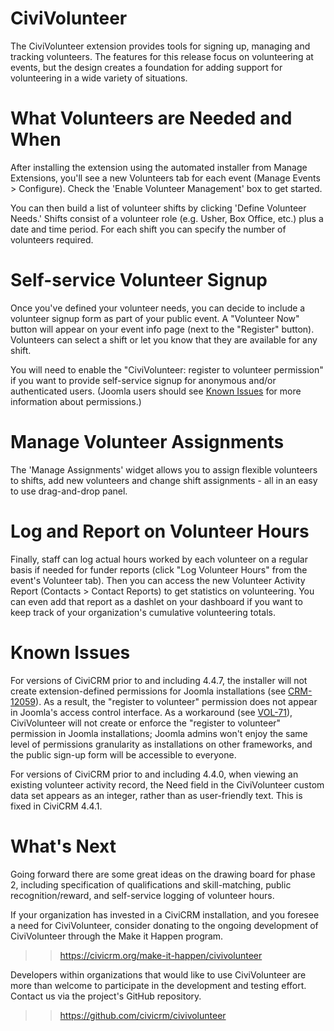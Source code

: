 CiviVolunteer
=============

The CiviVolunteer extension provides tools for signing up, managing and tracking volunteers.
The features for this release focus on volunteering at events, but the design creates a
foundation for adding support for volunteering in a wide variety of situations.

What Volunteers are Needed and When
===================================
After installing the extension using the automated installer from Manage Extensions,
you'll see a new Volunteers tab for each event (Manage Events > Configure). Check the
'Enable Volunteer Management' box to get started.

You can then build a list of volunteer shifts by clicking 'Define Volunteer Needs.'
Shifts consist of a volunteer role (e.g. Usher, Box Office, etc.) plus a date and time
period. For each shift you can specify the number of volunteers required.

Self-service Volunteer Signup
=============================
Once you've defined your volunteer needs, you can decide to include a volunteer signup
form as part of your public event. A "Volunteer Now" button will appear on your event
info page (next to the "Register" button). Volunteers can select a shift or let you
know that they are available for any shift.

You will need to enable the "CiviVolunteer: register to volunteer permission" if you
want to provide self-service signup for anonymous and/or authenticated users.
(Joomla users should see [Known Issues](#known-issues) for more information about
permissions.)

Manage Volunteer Assignments
=============================
The 'Manage Assignments' widget allows you to assign flexible volunteers to shifts,
add new volunteers and change shift assignments - all in an easy to use drag-and-drop panel.

Log and Report on Volunteer Hours
=================================
Finally, staff can log actual hours worked by each volunteer on a regular basis if needed for
funder reports (click "Log Volunteer Hours" from the event's Volunteer tab). Then you can
access the new Volunteer Activity Report (Contacts > Contact Reports) to get
statistics on volunteering. You can even add that report as a dashlet on your dashboard if
you want to keep track of your organization's cumulative volunteering totals.

Known Issues
============
For versions of CiviCRM prior to and including 4.4.7, the installer will not
create extension-defined permissions for Joomla installations (see
[CRM-12059](https://issues.civicrm.org/jira/browse/CRM-12059)). As a result,
the "register to volunteer" permission does not appear in Joomla's access control
interface. As a workaround (see [VOL-71](https://issues.civicrm.org/jira/browse/VOL-71)),
CiviVolunteer will not create or enforce the "register to volunteer" permission
in Joomla installations; Joomla admins won't enjoy the same level of permissions
granularity as installations on other frameworks, and the public sign-up form will
be accessible to everyone.

For versions of CiviCRM prior to and including 4.4.0, when viewing an existing
volunteer activity record, the Need field in the CiviVolunteer
custom data set appears as an integer, rather than as user-friendly text. This is
fixed in CiviCRM 4.4.1.

What's Next
===========
Going forward there are some great ideas on the drawing board for phase 2, including specification
of qualifications and skill-matching, public recognition/reward, and self-service logging of
volunteer hours.

If your organization has invested in a CiviCRM installation, and you foresee a need for CiviVolunteer,
consider donating to the ongoing development of CiviVolunteer through the Make it Happen program.

>> https://civicrm.org/make-it-happen/civivolunteer

Developers within organizations that would like to use CiviVolunteer are more than welcome to
participate in the development and testing effort. Contact us via the project's GitHub
repository.

>> https://github.com/civicrm/civivolunteer
